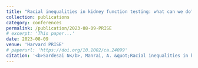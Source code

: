 ```yaml
---
title: "Racial inequalities in kidney function testing: what can we do?"
collection: publications
category: conferences
permalink: /publication/2023-08-09-PRISE
# excerpt: 'This paper...'
date: 2023-08-09
venue: 'Harvard PRISE'
# paperurl: 'https://doi.org/10.1002/ca.24099'
citation: '<b>Sardesai N</b>, Manrai, A. &quot;Racial inequalities in kidney function testing: what can we do?&quot; <i>Harvard PRISE 2023</i> Oral presentation.'
---
```

